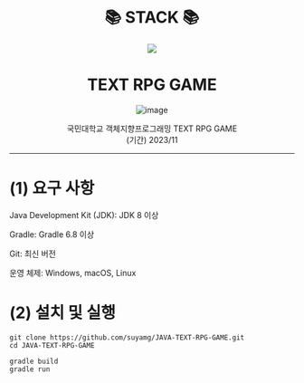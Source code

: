 <div align=center><h1>📚 STACK 📚</h1></div>

<div align=center> 
  <img src="https://img.shields.io/badge/java-007396?style=for-the-badge&logo=java&logoColor=white"> 
  <br>
</div>

<div align=center><h1>TEXT RPG GAME</h1></div>
<p align="center">
  <img src="https://github.com/suyamg/JAVA-TEXT-RPG-GAME/assets/135575259/18197340-bf73-48d8-a926-ef8db22e293e" alt="image"/>
</p>



<div align=center> 국민대학교 객체지향프로그래밍 TEXT RPG GAME </div>
<div align=center> (기간) 2023/11 </div>

---

# (1) 요구 사항

Java Development Kit (JDK): JDK 8 이상

Gradle: Gradle 6.8 이상

Git: 최신 버전

운영 체제: Windows, macOS, Linux

# (2) 설치 및 실행
```
git clone https://github.com/suyamg/JAVA-TEXT-RPG-GAME.git
cd JAVA-TEXT-RPG-GAME
```
```
gradle build
gradle run
```
